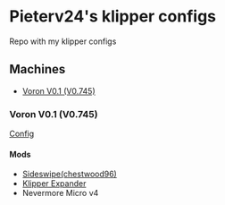 # Pieterv24's klipper configs
Repo with my klipper configs

## Machines

- [Voron V0.1 (V0.745)](#voron-v0.1-(v0.745))

### Voron V0.1 (V0.745)
[Config](https://github.com/Pieterv24/klipper_printer_configs/tree/v0.745)
#### Mods
- [Sideswipe(chestwood96)](https://github.com/chestwood96/SlideSwipe)
- [Klipper Expander](https://github.com/VoronDesign/Voron-Hardware/tree/master/Klipper_Expander)
- Nevermore Micro v4